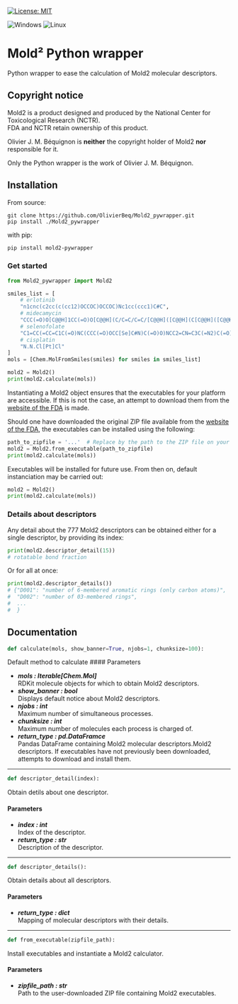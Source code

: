 [![License: MIT](https://img.shields.io/badge/License-MIT-yellow.svg)](https://opensource.org/licenses/MIT)

![Windows](https://img.shields.io/badge/Windows-0078D6?style=for-the-badge&logo=windows&logoColor=white) ![Linux](https://img.shields.io/badge/Linux-FCC624?style=for-the-badge&logo=linux&logoColor=black)  

# Mold² Python wrapper

Python wrapper to ease the calculation of Mold2 molecular descriptors.

## Copyright notice

Mold2 is a product designed and produced by the National Center for Toxicological
Research (NCTR).<br/>FDA and NCTR retain ownership of this product.

Olivier J. M. Béquignon is **neither** the copyright holder of Mold2 **nor** responsible for it.

Only the Python wrapper is the work of Olivier J. M. Béquignon.

## Installation

From source:

    git clone https://github.com/OlivierBeq/Mold2_pywrapper.git
    pip install ./Mold2_pywrapper

with pip:

```bash
pip install mold2-pywrapper
```

### Get started

```python
from Mold2_pywrapper import Mold2

smiles_list = [
    # erlotinib
    "n1cnc(c2cc(c(cc12)OCCOC)OCCOC)Nc1cc(ccc1)C#C",
    # midecamycin
    "CCC(=O)O[C@@H]1CC(=O)O[C@@H](C/C=C/C=C/[C@@H]([C@@H](C[C@@H]([C@@H]([C@H]1OC)O[C@H]2[C@@H]([C@H]([C@@H]([C@H](O2)C)O[C@H]3C[C@@]([C@H]([C@@H](O3)C)OC(=O)CC)(C)O)N(C)C)O)CC=O)C)O)C",
    # selenofolate
    "C1=CC(=CC=C1C(=O)NC(CCC(=O)OCC[Se]C#N)C(=O)O)NCC2=CN=C3C(=N2)C(=O)NC(=N3)N",
    # cisplatin
    "N.N.Cl[Pt]Cl"
]
mols = [Chem.MolFromSmiles(smiles) for smiles in smiles_list]

mold2 = Mold2()
print(mold2.calculate(mols))
```

Instantiating a Mold2 object ensures that the executables for your platform are accessible.
If this is not the case, an attempt to download them from the
[website of the FDA](https://www.fda.gov/science-research/bioinformatics-tools/mold2) is made.

Should one have downloaded the original ZIP file available from the
[website of the FDA](https://www.fda.gov/science-research/bioinformatics-tools/mold2), the executables can be installed
using the following:

```python
path_to_zipfile = '...'  # Replace by the path to the ZIP file on your machine
mold2 = Mold2.from_executable(path_to_zipfile)
print(mold2.calculate(mols))
```

Executables will be installed for future use. From then on, default instanciation may be carried out:

```python
mold2 = Mold2()
print(mold2.calculate(mols))
```

### Details about descriptors

Any detail about the 777 Mold2 descriptors can be obtained either for a single descriptor, by providing its index:

```python
print(mold2.descriptor_detail(15))
# rotatable bond fraction
```

Or for all at once:

```python
print(mold2.descriptor_details())
# {"D001": "number of 6-membered aromatic rings (only carbon atoms)",
#  "D002": "number of 03-membered rings",
#  ...
#  }
```

## Documentation

```python
def calculate(mols, show_banner=True, njobs=1, chunksize=100):
```

Default method to calculate #### Parameters

- ***mols  : Iterable[Chem.Mol]***  
  RDKit molecule objects for which to obtain Mold2 descriptors.
- ***show_banner  : bool***  
  Displays default notice about Mold2 descriptors.
- ***njobs  : int***  
  Maximum number of simultaneous processes.
- ***chunksize  : int***  
  Maximum number of molecules each process is charged of.
- ***return_type  : pd.DataFramce***  
  Pandas DataFrame containing Mold2 molecular descriptors.Mold2 descriptors.
  If executables have not previously been downloaded, attempts to download and install them.

________________

```python
def descriptor_detail(index):
```

Obtain detils about one descriptor.

#### Parameters

- ***index  : int***  
  Index of the descriptor.
- ***return_type  : str***  
  Description of the descriptor.

________________

```python
def descriptor_details():
```

Obtain details about all descriptors.

#### Parameters

- ***return_type  : dict***  
  Mapping of molecular descriptors with their details.

________________

```python
def from_executable(zipfile_path):
```

Install executables and instantiate a Mold2 calculator.

#### Parameters

- ***zipfile_path  : str***  
  Path to the user-downloaded ZIP file containing Mold2 executables.


